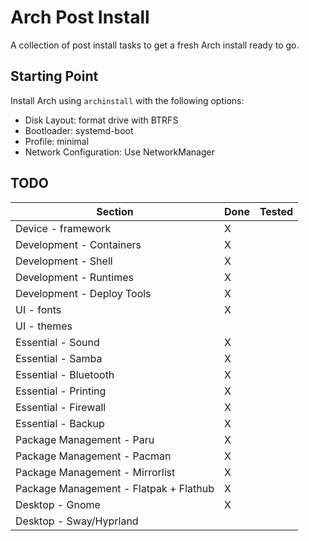 # Arch Post Install

A collection of post install tasks to get a fresh Arch install ready to go.

## Starting Point

Install Arch using `archinstall` with the following options:
- Disk Layout: format drive with BTRFS
- Bootloader: systemd-boot
- Profile: minimal
- Network Configuration: Use NetworkManager

## TODO

| Section | Done | Tested |
| --- | --- | --- |
| Device - framework | X | |
| Development - Containers | X | |
| Development - Shell | X | |
| Development - Runtimes | X | |
| Development - Deploy Tools | X | |
| UI - fonts | X | |
| UI - themes | | |
| Essential - Sound | X | |
| Essential - Samba | X | |
| Essential - Bluetooth | X | |
| Essential - Printing | X | |
| Essential - Firewall | X | |
| Essential - Backup | X | |
| Package Management - Paru | X | |
| Package Management - Pacman | X | |
| Package Management - Mirrorlist | X | |
| Package Management - Flatpak + Flathub | X | |
| Desktop - Gnome | X | |
| Desktop - Sway/Hyprland | | |
